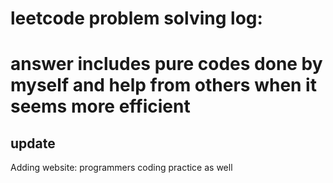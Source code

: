 # leetcode problem solving log:
# answer includes pure codes done by myself and help from others when it seems more efficient

## update
Adding website: programmers coding practice as well
